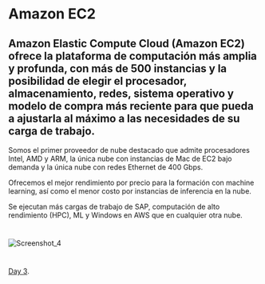 

# Amazon EC2

## Amazon Elastic Compute Cloud (Amazon EC2) ofrece la plataforma de computación más amplia y profunda, con más de 500 instancias y la posibilidad de elegir el procesador, almacenamiento, redes, sistema operativo y modelo de compra más reciente para que pueda a ajustarla al máximo a las necesidades de su carga de trabajo.

Somos el primer proveedor de nube destacado que admite procesadores Intel, AMD y ARM, la única nube con instancias de Mac de EC2 bajo demanda y la única nube con redes Ethernet de 400 Gbps. 

Ofrecemos el mejor rendimiento por precio para la formación con machine learning, así como el menor costo por instancias de inferencia en la nube. 

Se ejecutan más cargas de trabajo de SAP, computación de alto rendimiento (HPC), ML y Windows en AWS que en cualquier otra nube.

#


![Screenshot_4](https://user-images.githubusercontent.com/105083569/174698348-c4223e9e-16d7-4d0e-a191-8b762b83f449.png)



#
#
#
#
#

[Day 3](day03.md).  
